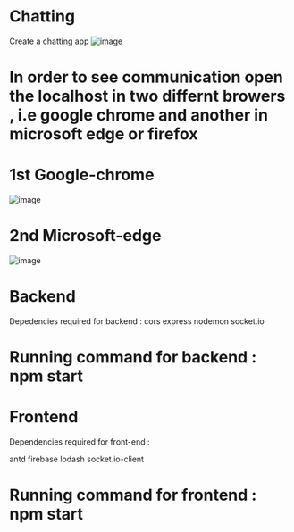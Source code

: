 # Chatting

Create a  chatting app 
![image](https://github.com/nishantsinha1197/chat-app/assets/49277718/6409e5b4-21f4-491d-b818-5d8e1fb4a6ee)

# In order to see communication open the localhost in two differnt browers , i.e google chrome and another in microsoft edge or firefox

# 1st Google-chrome
![image](https://github.com/nishantsinha1197/chat-app/assets/49277718/c5482575-0c13-49a6-9039-2797926159e7)

# 2nd Microsoft-edge
![image](https://github.com/nishantsinha1197/chat-app/assets/49277718/6e0241a2-3287-4c38-89ca-0a4c1520e938)

# Backend 
Depedencies required for backend : 
cors
express
nodemon 
socket.io

# Running command for backend : npm start

# Frontend 
Dependencies required for front-end :

antd
firebase
lodash
socket.io-client

# Running command for frontend : npm start
